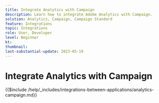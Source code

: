 ```yaml
---
title: Integrate Analytics with Campaign
description: Learn how to integrate Adobe Analytics with Campaign.
solution: Analytics, Campaign, Campaign Standard
feature: Integrations
topic: Integrations
role: User, Developer
level: Beginner
kt:
thumbnail:
last-substantial-update: 2023-05-19
---
```


# Integrate Analytics with Campaign

{{$include /help/_includes/integrations-between-applications/analytics-campaign.md}}
